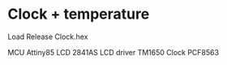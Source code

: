 # Clock + temperature

Load Release Clock.hex

MCU Attiny85
LCD 2841AS
LCD driver TM1650
Clock PCF8563